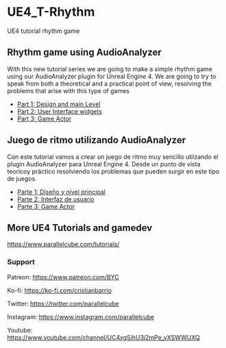 # UE4_T-Rhythm
UE4 tutorial rhythm game

## Rhythm game using AudioAnalyzer

With this new tutorial series we are going to make a simple rhythm game using our AudioAnalyzer plugin for Unreal Engine 4. We are going to try to speak from both a theoretical and a practical point of view, resolving the problems that arise with this type of games

* [Part 1: Design and main Level](https://www.parallelcube.com/2020/10/09/rhythm-game-using-audioanalyzer/)
* [Part 2: User Interface widgets](https://www.parallelcube.com/2020/10/12/rhythm-game-using-audioanalyzer-part-2/)
* [Part 3: Game Actor](https://www.parallelcube.com/2020/10/24/rhythm-game-using-audioanalyzer-part-3/)


## Juego de ritmo utilizando AudioAnalyzer

Con este tutorial vamos a crear un juego de ritmo muy sencillo utilzando el plugin AudioAnalyzer para Unreal Engine 4. Desde un punto de vista teoricoy práctico resolviendo los problemas que pueden surgir en este tipo de juegos.

* [Parte 1: Diseño y nivel principal](https://www.parallelcube.com/2020/10/29/juego-de-ritmo-utilizando-audioanalyzer/)
* [Parte 2: Interfaz de usuario](https://www.parallelcube.com/2020/10/29/juego-de-ritmo-utilizando-audioanalyzer-parte-2/)
* [Parte 3: Game Actor](https://www.parallelcube.com/2020/10/29/juego-de-ritmo-utilizando-audioanalyzer-parte-3/)

## More UE4 Tutorials and gamedev

https://www.parallelcube.com/tutorials/

### Support
Patreon: https://www.patreon.com/BYC

Ko-fi: https://ko-fi.com/cristianbarrio

Twitter: https://twitter.com/parallelcube

Instagram: https://www.instagram.com/parallelcube

Youtube: https://www.youtube.com/channel/UC4xgSihU3i2mPe_vXSWWUXQ
